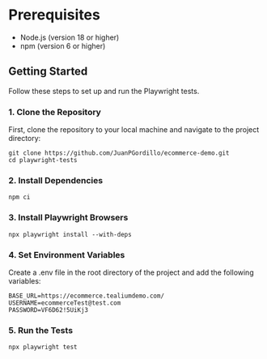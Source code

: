 # Prerequisites

- Node.js (version 18 or higher)
- npm (version 6 or higher)

## Getting Started

Follow these steps to set up and run the Playwright tests.

### 1. Clone the Repository

First, clone the repository to your local machine and navigate to the project directory:

```
git clone https://github.com/JuanPGordillo/ecommerce-demo.git
cd playwright-tests
```

### 2. Install Dependencies
```
npm ci
```

### 3. Install Playwright Browsers
```
npx playwright install --with-deps
```

### 4. Set Environment Variables
Create a .env file in the root directory of the project and add the following variables:
```env
BASE_URL=https://ecommerce.tealiumdemo.com/
USERNAME=ecommerceTest@test.com
PASSWORD=VF6D62!5UiKj3
```

### 5. Run the Tests
```
npx playwright test
```
